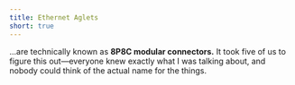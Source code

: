 ```yaml
---
title: Ethernet Aglets
short: true
---
```

...are technically known as **8P8C modular connectors.**
It took five of us to figure this out—everyone knew exactly what I was talking about,
and nobody could think of the actual name for the things.
